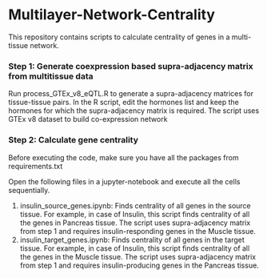 

# Multilayer-Network-Centrality
This repository contains scripts to calculate centrality of genes in a multi-tissue network.


### Step 1: Generate coexpression based supra-adjacency matrix from multitissue data
Run process_GTEx_v8_eQTL.R to generate a supra-adjacency matrices for tissue-tissue pairs. In the R script, edit the hormones list and keep the hormones for which the supra-adjacency matrix is required.
The script uses GTEx v8 dataset to build co-expression network


### Step 2: Calculate gene centrality

Before executing the code, make sure you have all the packages from requirements.txt

Open the following files in a jupyter-notebook and execute all the cells sequentially. 

1. insulin_source_genes.ipynb: Finds centrality of all genes in the source tissue. For example, in case of Insulin, this script finds centrality of all the genes in Pancreas tissue. The script uses supra-adjacency matrix from step 1 and requires insulin-responding genes in the Muscle tissue.
2. insulin_target_genes.ipynb: Finds centrality of all genes in the target tissue. For example, in case of Insulin, this script finds centrality of all the genes in the Muscle tissue. The script uses supra-adjacency matrix from step 1 and requires insulin-producing genes in the Pancreas tissue.
